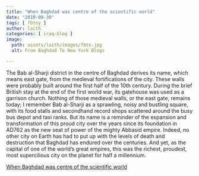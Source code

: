 ```yaml
---
title: "When Baghdad was centre of the scientific world"
date: "2010-09-30"
tags: [ fbtny ]
author: laith
categories: [ iraq-blog ]
image:
  path: assets/laith/images/fbtn.jpg
  alt: From Baghdad To New York Blogs

---
```


The Bab al-Sharji district in the centre of Baghdad derives its name, which means east gate, from the medieval fortifications of the city. These walls were probably built around the first half of the 10th century. During the brief British stay at the end of the first world war, its gatehouse was used as a garrison church. Nothing of those medieval walls, or the east gate, remains today; I remember Bab al-Sharji as a sprawling, noisy and bustling square, with its food stalls and secondhand record shops scattered around the busy bus depot and taxi ranks. But its name is a reminder of the expansion and transformation of this proud city over the years since its foundation in AD762 as the new seat of power of the mighty Abbasid empire. Indeed, no other city on Earth has had to put up with the levels of death and destruction that Baghdad has endured over the centuries. And yet, as the capital of one of the world’s great empires, this was the richest, proudest, most supercilious city on the planet for half a millennium.

  
[When Baghdad was centre of the scientific world](https://www.guardian.co.uk/books/2010/sep/26/baghdad-centre-of-scientific-world)
